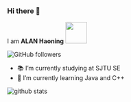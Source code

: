 ### Hi there 👋

I am **ALAN Haoning** <img src="https://media.giphy.com/media/12oufCB0MyZ1Go/giphy.gif" width="50">

![GitHub followers](https://img.shields.io/github/followers/anmol098?label=Follow&style=social)
- :books: I’m currently studying at SJTU SE
- 🌱 I’m currently learning Java and C++

![github stats](https://github-readme-stats.vercel.app/api?username=HaoningLan&show_icons=true)
